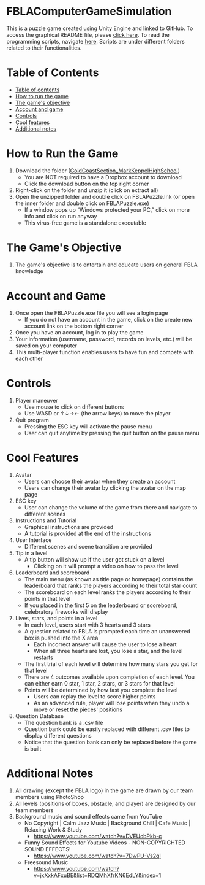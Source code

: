 # FBLAComputerGameSimulation

This is a puzzle game created using Unity Engine and linked to GitHub. To access the graphical README file, please [click here](https://github.com/karen93shieh/FBLAComputerGameSimulation). To read the programming scripts, navigate [here](https://github.com/karen93shieh/FBLAComputerGameSimulation/tree/main/FBLAPuzzle/Assets/Scripts). Scripts are under different folders related to their functionalities.

Table of Contents
=================
<!--ts-->
   * [Table of contents](#table-of-contents)
   * [How to run the game](#how-to-run-the-game)
   * [The game's objective](#the-games-objective)
   * [Account and game](#account-and-game)
   * [Controls](#controls)
   * [Cool features](#cool-features)
   * [Additional notes](#additional-notes)
<!--te-->

How to Run the Game
============
   1. Download the folder ([GoldCoastSection_MarkKeppelHighSchool](https://www.dropbox.com/s/0oaeqazcjlxv4nk/GoldCoastSection_MarkKeppelHighSchool.zip?dl=0 "Click here"))
      * You are NOT required to have a Dropbox account to download
      * Click the download button on the top right corner
   2. Right-click on the folder and unzip it (click on extract all)
   3. Open the unzipped folder and double click on FBLAPuzzle.lnk (or open the inner folder and double click on FBLAPuzzle.exe)
      * If a window pops up “Windows protected your PC,” click on more info and click on run anyway
      * This virus-free game is a standalone executable

The Game's Objective
============
   1. The game's objective is to entertain and educate users on general FBLA knowledge

Account and Game
============
   1. Once open the FBLAPuzzle.exe file you will see a login page
      * If you do not have an account in the game, click on the create new account link on the bottom right corner 
   2. Once you have an account, log in to play the game
   3. Your information (username, password, records on levels, etc.) will be saved on your computer
   4. This multi-player function enables users to have fun and compete with each other

Controls
============
   1. Player maneuver
      * Use mouse to click on different buttons
      * Use WASD or ↑↓→← (the arrow keys) to move the player
   2. Quit program
      * Pressing the ESC key will activate the pause menu
      * User can quit anytime by pressing the quit button on the pause menu 

Cool Features
============
   1. Avatar
      * Users can choose their avatar when they create an account
      * Users can change their avatar by clicking the avatar on the map page 
   2. ESC key
      * User can change the volume of the game from there and navigate to different scenes
   3. Instructions and Tutorial
      * Graphical instructions are provided 
      * A tutorial is provided at the end of the instructions
   4. User Interface
      * Different scenes and scene transition are provided 
   5. Tip in a level
      * A tip button will show up if the user got stuck on a level
        * Clicking on it will prompt a video on how to pass the level
   6. Leaderboard and scoreboard
      * The main menu (as known as title page or homepage) contains the leaderboard that ranks the players according to their total star count
      * The scoreboard on each level ranks the players according to their points in that level
      * If you placed in the first 5 on the leaderboard or scoreboard, celebratory fireworks will display
   7. Lives, stars, and points in a level
      * In each level, users start with 3 hearts and 3 stars
      * A question related to FBLA is prompted each time an unanswered box is pushed into the X area
        * Each incorrect answer will cause the user to lose a heart
        * When all three hearts are lost, you lose a star, and the level restarts
      * The first trial of each level will determine how many stars you get for that level
      * There are 4 outcomes available upon completion of each level. You can either earn 0 star, 1 star, 2 stars, or 3 stars for that level
      * Points will be determined by how fast you complete the level 
        * Users can replay the level to score higher points
        * As an advanced rule, player will lose points when they undo a move or reset the pieces' positions
   8. Question Database
      * The question bank is a .csv file
      * Question bank could be easily replaced with different .csv files to display different questions
      * Notice that the question bank can only be replaced before the game is built

Additional Notes
============
   1. All drawing (except the FBLA logo) in the game are drawn by our team members using PhotoShop
   2. All levels (positions of boxes, obstacle, and player) are designed by our team members
   3. Background music and sound effects came from YouTube
      * No Copyright | Calm Jazz Music | Background Chill | Cafe Music | Relaxing Work & Study
        * https://www.youtube.com/watch?v=DVEUcbPkb-c
      * Funny Sound Effects for Youtube Videos - NON-COPYRIGHTED SOUND EFFECTS!
        * https://www.youtube.com/watch?v=7DwPU-Vs2qI
      * Freesound Music
        * https://www.youtube.com/watch?v=jxXxkAFxuBE&list=RDQMhXfrKN6EdLY&index=1






